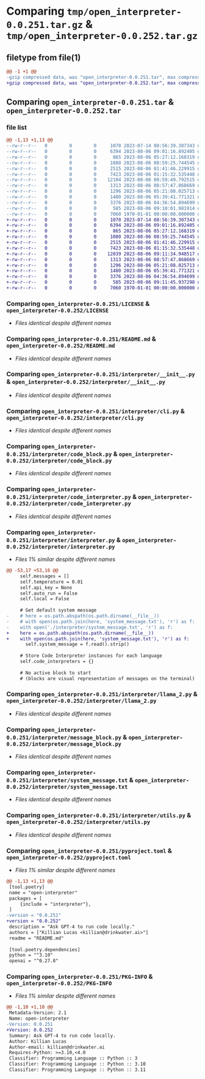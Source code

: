 # Comparing `tmp/open_interpreter-0.0.251.tar.gz` & `tmp/open_interpreter-0.0.252.tar.gz`

## filetype from file(1)

```diff
@@ -1 +1 @@
-gzip compressed data, was "open_interpreter-0.0.251.tar", max compression
+gzip compressed data, was "open_interpreter-0.0.252.tar", max compression
```

## Comparing `open_interpreter-0.0.251.tar` & `open_interpreter-0.0.252.tar`

### file list

```diff
@@ -1,13 +1,13 @@
--rw-r--r--   0        0        0     1070 2023-07-14 08:56:39.307343 open_interpreter-0.0.251/LICENSE
--rw-r--r--   0        0        0     6394 2023-08-06 09:01:16.892405 open_interpreter-0.0.251/README.md
--rw-r--r--   0        0        0      865 2023-08-06 05:27:12.168319 open_interpreter-0.0.251/interpreter/__init__.py
--rw-r--r--   0        0        0     1080 2023-08-06 08:59:25.744545 open_interpreter-0.0.251/interpreter/cli.py
--rw-r--r--   0        0        0     2515 2023-08-06 01:41:46.229915 open_interpreter-0.0.251/interpreter/code_block.py
--rw-r--r--   0        0        0     7423 2023-08-06 01:15:32.535448 open_interpreter-0.0.251/interpreter/code_interpreter.py
--rw-r--r--   0        0        0    12104 2023-08-06 08:59:49.792515 open_interpreter-0.0.251/interpreter/interpreter.py
--rw-r--r--   0        0        0     1313 2023-08-06 08:57:47.868669 open_interpreter-0.0.251/interpreter/llama_2.py
--rw-r--r--   0        0        0     1296 2023-08-06 05:21:08.025713 open_interpreter-0.0.251/interpreter/message_block.py
--rw-r--r--   0        0        0     1480 2023-08-06 05:39:41.771321 open_interpreter-0.0.251/interpreter/system_message.txt
--rw-r--r--   0        0        0     3376 2023-08-06 04:36:54.894699 open_interpreter-0.0.251/interpreter/utils.py
--rw-r--r--   0        0        0      585 2023-08-06 09:10:01.981914 open_interpreter-0.0.251/pyproject.toml
--rw-r--r--   0        0        0     7060 1970-01-01 00:00:00.000000 open_interpreter-0.0.251/PKG-INFO
+-rw-r--r--   0        0        0     1070 2023-07-14 08:56:39.307343 open_interpreter-0.0.252/LICENSE
+-rw-r--r--   0        0        0     6394 2023-08-06 09:01:16.892405 open_interpreter-0.0.252/README.md
+-rw-r--r--   0        0        0      865 2023-08-06 05:27:12.168319 open_interpreter-0.0.252/interpreter/__init__.py
+-rw-r--r--   0        0        0     1080 2023-08-06 08:59:25.744545 open_interpreter-0.0.252/interpreter/cli.py
+-rw-r--r--   0        0        0     2515 2023-08-06 01:41:46.229915 open_interpreter-0.0.252/interpreter/code_block.py
+-rw-r--r--   0        0        0     7423 2023-08-06 01:15:32.535448 open_interpreter-0.0.252/interpreter/code_interpreter.py
+-rw-r--r--   0        0        0    12039 2023-08-06 09:11:34.948517 open_interpreter-0.0.252/interpreter/interpreter.py
+-rw-r--r--   0        0        0     1313 2023-08-06 08:57:47.868669 open_interpreter-0.0.252/interpreter/llama_2.py
+-rw-r--r--   0        0        0     1296 2023-08-06 05:21:08.025713 open_interpreter-0.0.252/interpreter/message_block.py
+-rw-r--r--   0        0        0     1480 2023-08-06 05:39:41.771321 open_interpreter-0.0.252/interpreter/system_message.txt
+-rw-r--r--   0        0        0     3376 2023-08-06 04:36:54.894699 open_interpreter-0.0.252/interpreter/utils.py
+-rw-r--r--   0        0        0      585 2023-08-06 09:11:45.937298 open_interpreter-0.0.252/pyproject.toml
+-rw-r--r--   0        0        0     7060 1970-01-01 00:00:00.000000 open_interpreter-0.0.252/PKG-INFO
```

### Comparing `open_interpreter-0.0.251/LICENSE` & `open_interpreter-0.0.252/LICENSE`

 * *Files identical despite different names*

### Comparing `open_interpreter-0.0.251/README.md` & `open_interpreter-0.0.252/README.md`

 * *Files identical despite different names*

### Comparing `open_interpreter-0.0.251/interpreter/__init__.py` & `open_interpreter-0.0.252/interpreter/__init__.py`

 * *Files identical despite different names*

### Comparing `open_interpreter-0.0.251/interpreter/cli.py` & `open_interpreter-0.0.252/interpreter/cli.py`

 * *Files identical despite different names*

### Comparing `open_interpreter-0.0.251/interpreter/code_block.py` & `open_interpreter-0.0.252/interpreter/code_block.py`

 * *Files identical despite different names*

### Comparing `open_interpreter-0.0.251/interpreter/code_interpreter.py` & `open_interpreter-0.0.252/interpreter/code_interpreter.py`

 * *Files identical despite different names*

### Comparing `open_interpreter-0.0.251/interpreter/interpreter.py` & `open_interpreter-0.0.252/interpreter/interpreter.py`

 * *Files 1% similar despite different names*

```diff
@@ -53,17 +53,16 @@
     self.messages = []
     self.temperature = 0.01
     self.api_key = None
     self.auto_run = False
     self.local = False
 
     # Get default system message
-    # here = os.path.abspath(os.path.dirname(__file__))
-    # with open(os.path.join(here, 'system_message.txt'), 'r') as f:
-    with open('./interpreter/system_message.txt', 'r') as f:
+    here = os.path.abspath(os.path.dirname(__file__))
+    with open(os.path.join(here, 'system_message.txt'), 'r') as f:
       self.system_message = f.read().strip()
 
     # Store Code Interpreter instances for each language
     self.code_interpreters = {}
 
     # No active block to start
     # (blocks are visual representation of messages on the terminal)
```

### Comparing `open_interpreter-0.0.251/interpreter/llama_2.py` & `open_interpreter-0.0.252/interpreter/llama_2.py`

 * *Files identical despite different names*

### Comparing `open_interpreter-0.0.251/interpreter/message_block.py` & `open_interpreter-0.0.252/interpreter/message_block.py`

 * *Files identical despite different names*

### Comparing `open_interpreter-0.0.251/interpreter/system_message.txt` & `open_interpreter-0.0.252/interpreter/system_message.txt`

 * *Files identical despite different names*

### Comparing `open_interpreter-0.0.251/interpreter/utils.py` & `open_interpreter-0.0.252/interpreter/utils.py`

 * *Files identical despite different names*

### Comparing `open_interpreter-0.0.251/pyproject.toml` & `open_interpreter-0.0.252/pyproject.toml`

 * *Files 1% similar despite different names*

```diff
@@ -1,13 +1,13 @@
 [tool.poetry]
 name = "open-interpreter"
 packages = [
     {include = "interpreter"},
 ]
-version = "0.0.251"
+version = "0.0.252"
 description = "Ask GPT-4 to run code locally."
 authors = ["Killian Lucas <killian@drinkwater.ai>"]
 readme = "README.md"
 
 [tool.poetry.dependencies]
 python = "^3.10"
 openai = "^0.27.8"
```

### Comparing `open_interpreter-0.0.251/PKG-INFO` & `open_interpreter-0.0.252/PKG-INFO`

 * *Files 1% similar despite different names*

```diff
@@ -1,10 +1,10 @@
 Metadata-Version: 2.1
 Name: open-interpreter
-Version: 0.0.251
+Version: 0.0.252
 Summary: Ask GPT-4 to run code locally.
 Author: Killian Lucas
 Author-email: killian@drinkwater.ai
 Requires-Python: >=3.10,<4.0
 Classifier: Programming Language :: Python :: 3
 Classifier: Programming Language :: Python :: 3.10
 Classifier: Programming Language :: Python :: 3.11
```

